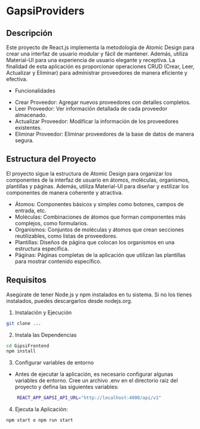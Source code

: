 # GapsiProviders

## Descripción
Este proyecto de React.js implementa la metodología de Atomic Design para crear una interfaz de usuario modular y fácil de mantener. Además, utiliza Material-UI para una experiencia de usuario elegante y receptiva. La finalidad de esta aplicación es proporcionar operaciones CRUD (Crear, Leer, Actualizar y Eliminar) para administrar proveedores de manera eficiente y efectiva.

- Funcionalidades
* Crear Proveedor: Agregar nuevos proveedores con detalles completos.
* Leer Proveedor: Ver información detallada de cada proveedor almacenado.
* Actualizar Proveedor: Modificar la información de los proveedores existentes.
* Eliminar Proveedor: Eliminar proveedores de la base de datos de manera segura.

## Estructura del Proyecto
El proyecto sigue la estructura de Atomic Design para organizar los componentes de la interfaz de usuario en átomos, moléculas, organismos, plantillas y páginas. Además, utiliza Material-UI para diseñar y estilizar los componentes de manera coherente y atractiva.

* Átomos: Componentes básicos y simples como botones, campos de entrada, etc.
* Moléculas: Combinaciones de átomos que forman componentes más complejos, como formularios.
* Organismos: Conjuntos de moléculas y átomos que crean secciones reutilizables, como listas de proveedores.
* Plantillas: Diseños de página que colocan los organismos en una estructura específica.
* Páginas: Páginas completas de la aplicación que utilizan las plantillas para mostrar contenido específico.

## Requisitos
Asegúrate de tener Node.js y npm instalados en tu sistema. Si no los tienes instalados, puedes descargarlos desde nodejs.org.

1. Instalación y Ejecución
```bash
git clone ...
```
2. Instala las Dependencias
```bash
cd GipsiFrontend
npm install
```
3. Configurar variables de entorno
 * Antes de ejecutar la aplicación, es necesario configurar algunas variables de entorno. Cree un archivo .env en el directorio raíz del proyecto y defina las siguientes variables:
```bash
    REACT_APP_GAPSI_API_URL="http://localhost:4000/api/v1"
```

4. Ejecuta la Aplicación:
```bash
npm start o npm run start
```



